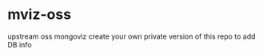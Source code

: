 mviz-oss
========

upstream oss mongoviz
create your own private version of this repo to add DB info